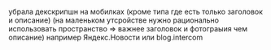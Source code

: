 

убрала декскрипшн на мобилках  (кроме типа где есть только заголовок и описание)
(на маленьком утсройстве нужно рационально использовать пространство => важнее заголовок и фотограыия чем описание)
например Яндекс.Новости или blog.intercom
